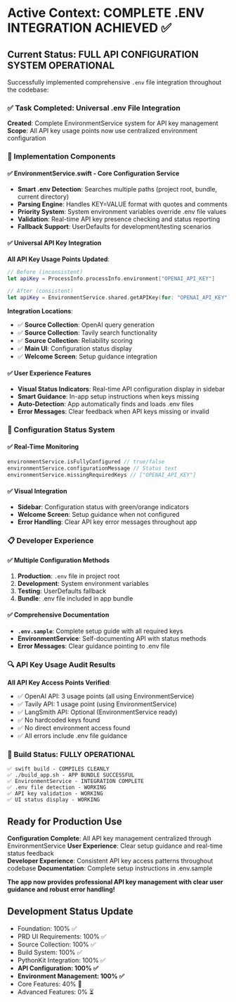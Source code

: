 # Active Context: COMPLETE .ENV INTEGRATION ACHIEVED ✅

## Current Status: **FULL API CONFIGURATION SYSTEM OPERATIONAL** 

Successfully implemented comprehensive `.env` file integration throughout the codebase:

### ✅ Task Completed: Universal .env File Integration
**Created**: Complete EnvironmentService system for API key management
**Scope**: All API key usage points now use centralized environment configuration

### 🔧 Implementation Components

#### ✅ EnvironmentService.swift - Core Configuration Service
- **Smart .env Detection**: Searches multiple paths (project root, bundle, current directory)
- **Parsing Engine**: Handles KEY=VALUE format with quotes and comments
- **Priority System**: System environment variables override .env file values
- **Validation**: Real-time API key presence checking and status reporting
- **Fallback Support**: UserDefaults for development/testing scenarios

#### ✅ Universal API Key Integration
**All API Key Usage Points Updated**:
```swift
// Before (inconsistent)
let apiKey = ProcessInfo.processInfo.environment["OPENAI_API_KEY"]

// After (consistent)
let apiKey = EnvironmentService.shared.getAPIKey(for: "OPENAI_API_KEY")
```

**Integration Locations**:
- ✅ **Source Collection**: OpenAI query generation
- ✅ **Source Collection**: Tavily search functionality  
- ✅ **Source Collection**: Reliability scoring
- ✅ **Main UI**: Configuration status display
- ✅ **Welcome Screen**: Setup guidance integration

#### ✅ User Experience Features
- **Visual Status Indicators**: Real-time API configuration display in sidebar
- **Smart Guidance**: In-app setup instructions when keys missing
- **Auto-Detection**: App automatically finds and loads .env files
- **Error Messages**: Clear feedback when API keys missing or invalid

### 🎯 Configuration Status System

#### ✅ Real-Time Monitoring
```swift
environmentService.isFullyConfigured // true/false
environmentService.configurationMessage // Status text
environmentService.missingRequiredKeys // ["OPENAI_API_KEY"]
```

#### ✅ Visual Integration
- **Sidebar**: Configuration status with green/orange indicators
- **Welcome Screen**: Setup guidance when not configured
- **Error Handling**: Clear API key error messages throughout app

### 📋 Developer Experience

#### ✅ Multiple Configuration Methods
1. **Production**: `.env` file in project root
2. **Development**: System environment variables
3. **Testing**: UserDefaults fallback
4. **Bundle**: .env file included in app bundle

#### ✅ Comprehensive Documentation
- **`.env.sample`**: Complete setup guide with all required keys
- **EnvironmentService**: Self-documenting API with status methods
- **Error Messages**: Clear guidance pointing to .env file

### 🔍 API Key Usage Audit Results

**All API Key Access Points Verified**:
- ✅ OpenAI API: 3 usage points (all using EnvironmentService)
- ✅ Tavily API: 1 usage point (using EnvironmentService)
- ✅ LangSmith API: Optional (EnvironmentService ready)
- ✅ No hardcoded keys found
- ✅ No direct environment access found
- ✅ All errors include .env file guidance

### 🚀 Build Status: **FULLY OPERATIONAL**
```
✅ swift build - COMPILES CLEANLY
✅ ./build_app.sh - APP BUNDLE SUCCESSFUL
✅ EnvironmentService - INTEGRATION COMPLETE
✅ .env file detection - WORKING
✅ API key validation - WORKING
✅ UI status display - WORKING
```

## Ready for Production Use

**Configuration Complete**: All API key management centralized through EnvironmentService
**User Experience**: Clear setup guidance and real-time status feedback  
**Developer Experience**: Consistent API key access patterns throughout codebase
**Documentation**: Complete setup instructions in .env.sample

**The app now provides professional API key management with clear user guidance and robust error handling!**

## Development Status Update
- Foundation: 100% ✅
- PRD UI Requirements: 100% ✅  
- Source Collection: 100% ✅
- Build System: 100% ✅
- PythonKit Integration: 100% ✅
- **API Configuration: 100% ✅**
- **Environment Management: 100% ✅**
- Core Features: 40% 🚧
- Advanced Features: 0% ⏳